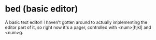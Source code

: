 # bed (basic editor)
A basic text editor! I haven't gotten around to actually implementing the editor part of it, so right now it's a pager, controlled with \<num\>[hjkl] and \<num\>g.
